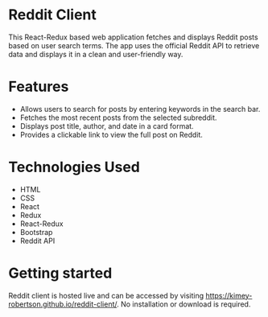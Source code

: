 # Reddit Client

This React-Redux based web application fetches and displays Reddit posts based on user search terms. The app uses the official Reddit API to retrieve data and displays it in a clean and user-friendly way.

# Features

- Allows users to search for posts by entering keywords in the search bar.
- Fetches the most recent posts from the selected subreddit.
- Displays post title, author, and date in a card format.
- Provides a clickable link to view the full post on Reddit.

# Technologies Used

- HTML
- CSS
- React
- Redux
- React-Redux
- Bootstrap
- Reddit API

# Getting started

Reddit client is hosted live and can be accessed by visiting https://kimey-robertson.github.io/reddit-client/. No installation or download is required.

